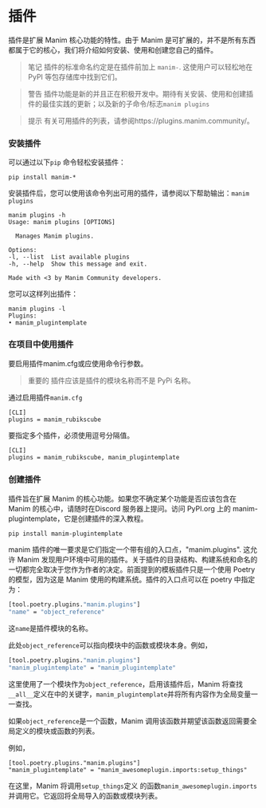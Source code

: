 # 插件


插件是扩展 Manim 核心功能的特性。由于 Manim 是可扩展的，并不是所有东西都属于它的核心，我们将介绍如何安装、使用和创建您自己的插件。

> 笔记
> 插件的标准命名约定是在插件前加上 `manim-`. 这使用户可以轻松地在 PyPI 等包存储库中找到它们。

> 警告
> 插件功能是新的并且正在积极开发中。期待有关安装、使用和创建插件的最佳实践的更新；以及新的子命令/标志`manim plugins`

> 提示
> 有关可用插件的列表，请参阅https://plugins.manim.community/。

### 安装插件
可以通过以下`pip` 命令轻松安装插件：

```shell
pip install manim-*
```

安装插件后，您可以使用该命令列出可用的插件，请参阅以下帮助输出：`manim plugins`

```shell
manim plugins -h
Usage: manim plugins [OPTIONS]

  Manages Manim plugins.

Options:
-l, --list  List available plugins
-h, --help  Show this message and exit.

Made with <3 by Manim Community developers.
```

您可以这样列出插件：

```shell
manim plugins -l
Plugins:
• manim_plugintemplate
```

### 在项目中使用插件

要启用插件manim.cfg或应使用命令行参数。

> 重要的
> 插件应该是插件的模块名称而不是 PyPi 名称。

通过启用插件`manim.cfg`

```shell
[CLI]
plugins = manim_rubikscube
```

要指定多个插件，必须使用逗号分隔值。

```sh
[CLI]
plugins = manim_rubikscube, manim_plugintemplate
```

### 创建插件

插件旨在扩展 Manim 的核心功能。如果您不确定某个功能是否应该包含在 Manim 的核心中，请随时在Discord 服务器上提问。访问 PyPI.org 上的 manim-plugintemplate，它是创建插件的深入教程。

```sh
pip install manim-plugintemplate
```

manim 插件的唯一要求是它们指定一个带有组的入口点，"manim.plugins". 这允许 Manim 发现用户环境中可用的插件。关于插件的目录结构、构建系统和命名的一切都完全取决于您作为作者的决定。前面提到的模板插件只是一个使用 Poetry 的模型，因为这是 Manim 使用的构建系统。插件的入口点可以在 poetry 中指定为：

```sh
[tool.poetry.plugins."manim.plugins"]
"name" = "object_reference"
```

这`name`是插件模块的名称。

此处`object_reference`可以指向模块中的函数或模块本身。例如，

```sh
[tool.poetry.plugins."manim.plugins"]
"manim_plugintemplate" = "manim_plugintemplate"
```

这里使用了一个模块作为`object_reference`，启用该插件后，Manim 将查找`__all__`定义在中的关键字，`manim_plugintemplate`并将所有内容作为全局变量一一查找。

如果`object_reference`是一个函数，Manim 调用该函数并期望该函数返回需要全局定义的模块或函数的列表。

例如，

```
[tool.poetry.plugins."manim.plugins"]
"manim_plugintemplate" = "manim_awesomeplugin.imports:setup_things"
```

在这里，Manim 将调用`setup_things`定义 的函数`manim_awesomeplugin.imports`并调用它。它返回将全局导入的函数或模块列表。

